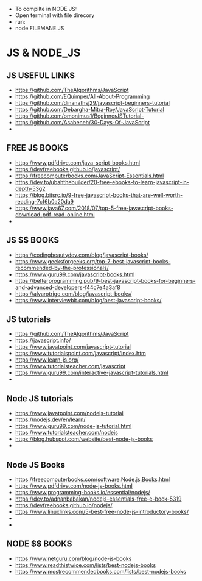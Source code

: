 
- To compilte in NODE JS:
- Open terminal with file direcory
- run:
- node FILEMANE.JS

# JS & NODE_JS
## JS USEFUL LINKS
- https://github.com/TheAlgorithms/JavaScript
- https://github.com/EQuimper/All-About-Programming
- https://github.com/dinanathsj29/javascript-beginners-tutorial
- https://github.com/Debargha-Mitra-Roy/JavaScript-Tutorial
- https://github.com/omonimus1/BeginnerJSTutorial-
- https://github.com/Asabeneh/30-Days-Of-JavaScript
- 


## FREE JS BOOKS
- https://www.pdfdrive.com/java-script-books.html
- https://devfreebooks.github.io/javascript/
- https://freecomputerbooks.com/JavaScript-Essentials.html
- https://dev.to/ubahthebuilder/20-free-ebooks-to-learn-javascript-in-depth-53g2
- https://blog.bitsrc.io/9-free-javascript-books-that-are-well-worth-reading-7cf6b0a20da9
- https://www.java67.com/2018/07/top-5-free-javascript-books-download-pdf-read-online.html
- 
## JS $$ BOOKS
- https://codingbeautydev.com/blog/javascript-books/
- https://www.geeksforgeeks.org/top-7-best-javascript-books-recommended-by-the-professionals/
- https://www.guru99.com/javascript-books.html
- https://betterprogramming.pub/9-best-javascript-books-for-beginners-and-advanced-developers-f44c7e4a3af8
- https://alvarotrigo.com/blog/javascript-books/
- https://www.interviewbit.com/blog/best-javascript-books/


##  JS tutorials
- https://github.com/TheAlgorithms/JavaScript
- https://javascript.info/
- https://www.javatpoint.com/javascript-tutorial
- https://www.tutorialspoint.com/javascript/index.htm
- https://www.learn-js.org/
- https://www.tutorialsteacher.com/javascript
- https://www.guru99.com/interactive-javascript-tutorials.html
- 

## Node JS tutorials
- https://www.javatpoint.com/nodejs-tutorial
- https://nodejs.dev/en/learn/
- https://www.guru99.com/node-js-tutorial.html
- https://www.tutorialsteacher.com/nodejs
- https://blog.hubspot.com/website/best-node-js-books
- 

## Node JS Books
- https://freecomputerbooks.com/software.Node.js.Books.html
- https://www.pdfdrive.com/node-js-books.html
- https://www.programming-books.io/essential/nodejs/
- https://dev.to/adnanbabakan/nodejs-essentials-free-e-book-5319
- https://devfreebooks.github.io/nodejs/
- https://www.linuxlinks.com/5-best-free-node-js-introductory-books/
- 
- 
 
## NODE $$ BOOKS

- https://www.netguru.com/blog/node-js-books
- https://www.readthistwice.com/lists/best-nodejs-books
- https://www.mostrecommendedbooks.com/lists/best-nodejs-books


